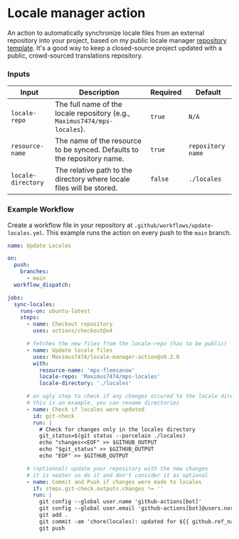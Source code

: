 # Locale manager action

An action to automatically synchronize locale files from an external repository into your project, based on my public locale manager [repository template](https://github.com/Maximus7474/locales-manager-template).
It's a good way to keep a closed-source project updated with a public, crowd-sourced translations repository.

### Inputs

| Input             | Description                                                               | Required | Default                               |
| ----------------- | ------------------------------------------------------------------------- | -------- | ------------------------------------- |
| `locale-repo`     | The full name of the locale repository (e.g., `Maximus7474/mps-locales`). | `true`   | `N/A`                                 |
| `resource-name`   | The name of the resource to be synced. Defaults to the repository name.   | `true`   | `repository name`                     |
| `locale-directory`| The relative path to the directory where locale files will be stored.     | `false`  | `./locales`                           |

### Example Workflow

Create a workflow file in your repository at `.github/workflows/update-locales.yml`. This example runs the action on every push to the `main` branch.

```yaml
name: Update Locales

on:
  push:
    branches:
      - main
  workflow_dispatch:

jobs:
  sync-locales:
    runs-on: ubuntu-latest
    steps:
      - name: Checkout repository
        uses: actions/checkout@v4

      # fetches the new files from the locale-repo (has to be public)
      - name: Update locale files
        uses: Maximus7474/locale-manager-action@v0.2.0
        with:
          resource-name: 'mps-fleecanow'
          locale-repo: 'Maximus7474/mps-locales'
          locale-directory: './locales'

      # an ugly step to check if any changes occured to the locale directory
      # this is an example, you can rename directories
      - name: Check if locales were updated
        id: git-check
        run: |
          # Check for changes only in the locales directory
          git_status=$(git status --porcelain ./locales)
          echo "changes<<EOF" >> $GITHUB_OUTPUT
          echo "$git_status" >> $GITHUB_OUTPUT
          echo "EOF" >> $GITHUB_OUTPUT

      # (optionnal) update your repository with the new changes
      # it is neater so do it and don't consider it as optional
      - name: Commit and Push if changes were made to locales
        if: steps.git-check.outputs.changes != ''
        run: |
          git config --global user.name 'github-actions[bot]'
          git config --global user.email 'github-actions[bot]@users.noreply.github.com'
          git add .
          git commit -am 'chore(locales): updated for ${{ github.ref_name }}'
          git push
```
